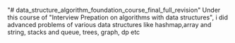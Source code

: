 "# data_structure_algorithm_foundation_course_final_full_revision" 
Under this course of "Interview Prepation on algorithms with data structures", i did advanced problems of various data structures like hashmap,array and string, stacks and queue, trees, graph, dp etc
